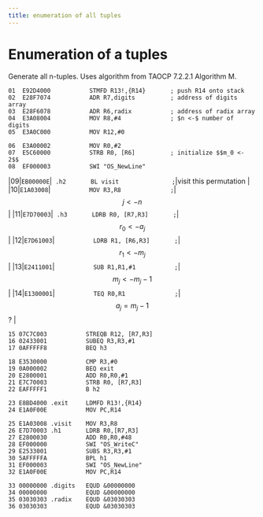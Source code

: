 ```yaml
---
title: enumeration of all tuples
---
```


# Enumeration of a tuples

Generate all n-tuples. Uses algorithm from TAOCP 7.2.2.1 Algorithm M.


```
01  E92D4000           STMFD R13!,{R14}       ; push R14 onto stack
02  E28F7074           ADR R7,digits          ; address of digits array
03  E28F6078           ADR R6,radix           ; address of radix array
04  E3A08004           MOV R8,#4              ; $n <-$ number of digits
05  E3A0C000           MOV R12,#0
         
06  E3A00002           MOV R0,#2
07  E5C60000           STRB R0, [R6]          ; initialize $$m_0 <- 2$$
08  EF000003           SWI "OS_NewLine"
```

|09|`EB00000E`|` .h2       BL visit               ;`|visit this permutation |
|10|`E1A03008`|`           MOV R3,R8              ;`|$$j <- n$$             |
|11|`E7D70003`|` .h3       LDRB R0, [R7,R3]       ;`|$$r_0 <- a_j$$         |
|12|`E7D61003`|`           LDRB R1, [R6,R3]       ;`|$$r_1 <- m_j$$         |
|13|`E2411001`|`           SUB R1,R1,#1           ;`|$$m_j <- m_j - 1$$     |
|14|`E1300001`|`           TEQ R0,R1              ;`|$$a_j = m_j - 1$$ ?    |

```
15 07C7C003           STREQB R12, [R7,R3]
16 02433001           SUBEQ R3,R3,#1
17 0AFFFFF8           BEQ h3
         
18 E3530000           CMP R3,#0
19 0A000002           BEQ exit
20 E2800001           ADD R0,R0,#1
21 E7C70003           STRB R0, [R7,R3]
22 EAFFFFF1           B h2
         
23 E8BD4000 .exit     LDMFD R13!,{R14}
24 E1A0F00E           MOV PC,R14
        
25 E1A03008 .visit    MOV R3,R8
26 E7D70003 .h1       LDRB R0,[R7,R3]
27 E2800030           ADD R0,R0,#48
28 EF000000           SWI "OS_WriteC"
29 E2533001           SUBS R3,R3,#1
30 5AFFFFFA           BPL h1
31 EF000003           SWI "OS_NewLine"
32 E1A0F00E           MOV PC,R14
     
33 00000000 .digits   EQUD &00000000
34 00000000           EQUD &00000000
35 03030303 .radix    EQUD &03030303
36 03030303           EQUD &03030303

```
